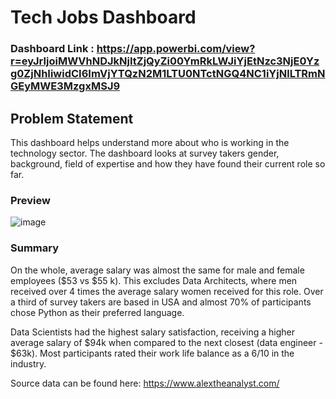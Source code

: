 # Tech Jobs Dashboard

### Dashboard Link : https://app.powerbi.com/view?r=eyJrIjoiMWVhNDJkNjItZjQyZi00YmRkLWJiYjEtNzc3NjE0Yzg0ZjNhIiwidCI6ImVjYTQzN2M1LTU0NTctNGQ4NC1iYjNlLTRmNGEyMWE3MzgxMSJ9


## Problem Statement

This dashboard helps understand more about who is working in the technology sector.  The dashboard looks at survey takers gender, background, field of expertise and how they have found their current role so far.

### Preview

![image](https://github.com/HumzahAliQazilbash/PowerBI_techjobs/assets/152615068/1cec4ec9-3812-4190-9fd0-1a47c7a5a0ec)

### Summary

On the whole, average salary was almost the same for male and female employees ($53 vs $55 k).  This excludes Data Architects, where men received over 4 times the average salary women received for this role.  Over a third of survey takers are based in USA and almost 70% of participants chose Python as their preferred language.

Data Scientists had the highest salary satisfaction, receiving a higher average salary of $94k when compared to the next closest (data engineer - $63k).  Most participants rated their work life balance as a 6/10 in the industry.

Source data can be found here:
https://www.alextheanalyst.com/
